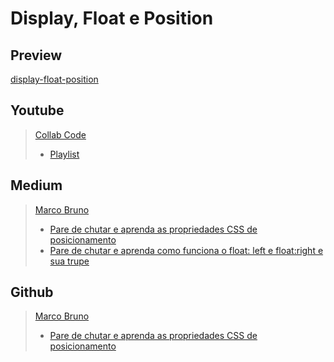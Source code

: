 # Display, Float e Position

## Preview
[display-float-position](https://keemluvr.github.io/display-float-position/)

## Youtube
>[Collab Code](https://www.youtube.com/channel/UCVheRLgrk7bOAByaQ0IVolg)  
> - [Playlist](https://www.youtube.com/playlist?list=PLirko8T4cEmx5eBb1-9j6T6Gl4aBtZ_5x)

## Medium
>[Marco Bruno](https://medium.com/@marcobrunobr)  
> - [Pare de chutar e aprenda as propriedades CSS de posicionamento](https://medium.com/collabcode/pare-de-chutar-e-aprenda-as-propriedades-css-de-posicionamento-603154655121)
> - [Pare de chutar e aprenda como funciona o float: left e float:right e sua trupe](https://medium.com/collabcode/pare-de-chutar-e-aprenda-como-funciona-o-float-left-e-float-right-e-sua-trupe-a4f4161114c7)

## Github
>[Marco Bruno](https://github.com/MarcoBrunoBR)  
> - [Pare de chutar e aprenda as propriedades CSS de posicionamento](https://github.com/MarcoBrunoBR/pare-de-chutar-e-aprenda-as-propriedades-CSS-de-alinhamento)
